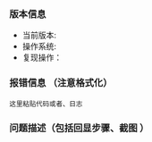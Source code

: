 <!--
1、请先熟读[官方文档](https://javen205.gitee.io/tnwx)
2、请先搜索已有的 issue 来寻找解决方案，如果没有找到解决方案再提 issue
3、TNWX 交流群：[114196246](https:shang.qq.com/wpa/qunwpa?idkey=a1e4fd8c71008961bd4fc8eeea224e726afd5e5eae7bf1d96d3c77897388bf24)
-->

### 版本信息

- 当前版本:
- 操作系统:
- 复现操作：

### 报错信息 （注意格式化）

```
这里粘贴代码或者、日志
```

### 问题描述（包括回显步骤、截图 ）

